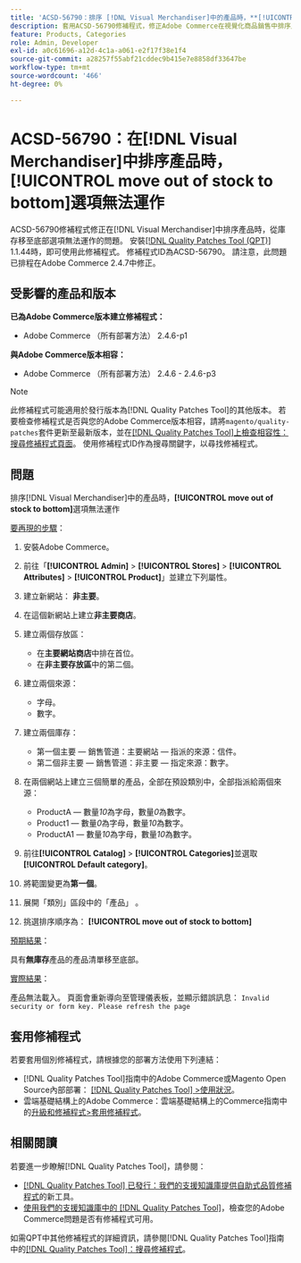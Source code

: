 ```yaml
---
title: 'ACSD-56790：排序 [!DNL Visual Merchandiser]中的產品時，**[!UICONTROL move out of stock to bottom]**選項無法運作'
description: 套用ACSD-56790修補程式，修正Adobe Commerce在視覺化商品銷售中排序產品時，從庫存移至底部選項無法運作的問題。
feature: Products, Categories
role: Admin, Developer
exl-id: a0c61696-a12d-4c1a-a061-e2f17f38e1f4
source-git-commit: a28257f55abf21cddec9b415e7e8858df33647be
workflow-type: tm+mt
source-wordcount: '466'
ht-degree: 0%

---
```


# ACSD-56790：在[!DNL Visual Merchandiser]中排序產品時，**[!UICONTROL move out of stock to bottom]**&#x200B;選項無法運作

ACSD-56790修補程式修正在[!DNL Visual Merchandiser]中排序產品時，從庫存移至底部選項無法運作的問題。 安裝[[!DNL Quality Patches Tool (QPT)]](/help/announcements/adobe-commerce-announcements/magento-quality-patches-released-new-tool-to-self-serve-quality-patches.md) 1.1.44時，即可使用此修補程式。 修補程式ID為ACSD-56790。 請注意，此問題已排程在Adobe Commerce 2.4.7中修正。

## 受影響的產品和版本

**已為Adobe Commerce版本建立修補程式：**

* Adobe Commerce （所有部署方法） 2.4.6-p1

**與Adobe Commerce版本相容：**

* Adobe Commerce （所有部署方法） 2.4.6 - 2.4.6-p3

>[!NOTE]
>
>此修補程式可能適用於發行版本為[!DNL Quality Patches Tool]的其他版本。 若要檢查修補程式是否與您的Adobe Commerce版本相容，請將`magento/quality-patches`套件更新至最新版本，並在[[!DNL Quality Patches Tool]上檢查相容性：搜尋修補程式頁面](https://experienceleague.adobe.com/tools/commerce-quality-patches/index.html)。 使用修補程式ID作為搜尋關鍵字，以尋找修補程式。

## 問題

排序[!DNL Visual Merchandiser]中的產品時，**[!UICONTROL move out of stock to bottom]**&#x200B;選項無法運作

<u>要再現的步驟</u>：

1. 安裝Adobe Commerce。
1. 前往「**[!UICONTROL Admin]** > **[!UICONTROL Stores]** > **[!UICONTROL Attributes]** > **[!UICONTROL Product]**」並建立下列屬性。
1. 建立新網站： **非主要**。
1. 在這個新網站上建立&#x200B;**非主要商店**。
1. 建立兩個存放區：

   * 在&#x200B;**主要網站商店**&#x200B;中排在首位。
   * 在&#x200B;**非主要存放區**&#x200B;中的第二個。

1. 建立兩個來源：
   * 字母。
   * 數字。

1. 建立兩個庫存：
   * 第一個主要 — 銷售管道：主要網站 — 指派的來源：信件。
   * 第二個非主要 — 銷售管道：非主要 — 指定來源：數字。

1. 在兩個網站上建立三個簡單的產品，全部在預設類別中，全部指派給兩個來源：

   * ProductA — 數量&#x200B;*10*&#x200B;為字母，數量&#x200B;*0*&#x200B;為數字。
   * Product1 — 數量&#x200B;*0*&#x200B;為字母，數量&#x200B;*10*&#x200B;為數字。
   * ProductA1 — 數量&#x200B;*10*&#x200B;為字母，數量&#x200B;*10*&#x200B;為數字。

1. 前往&#x200B;**[!UICONTROL Catalog]** > **[!UICONTROL Categories]**&#x200B;並選取&#x200B;**[!UICONTROL Default category]**。
1. 將範圍變更為&#x200B;**第一個**。
1. 展開「類別」區段中的「產品」 。
1. 挑選排序順序為： **[!UICONTROL move out of stock to bottom]**

<u>預期結果</u>：

具有&#x200B;**無庫存**&#x200B;產品的產品清單移至底部。

<u>實際結果</u>：

產品無法載入。 頁面會重新導向至管理儀表板，並顯示錯誤訊息： `Invalid security or form key. Please refresh the page`

## 套用修補程式

若要套用個別修補程式，請根據您的部署方法使用下列連結：

* [!DNL Quality Patches Tool]指南中的Adobe Commerce或Magento Open Source內部部署： [[!DNL Quality Patches Tool] >使用狀況](https://experienceleague.adobe.com/docs/commerce-operations/tools/quality-patches-tool/usage.html)。
* 雲端基礎結構上的Adobe Commerce：雲端基礎結構上的Commerce指南中的[升級和修補程式>套用修補程式](https://experienceleague.adobe.com/docs/commerce-cloud-service/user-guide/develop/upgrade/apply-patches.html)。

## 相關閱讀

若要進一步瞭解[!DNL Quality Patches Tool]，請參閱：

* [[!DNL Quality Patches Tool] 已發行：我們的支援知識庫提供自助式品質修補程式](/help/announcements/adobe-commerce-announcements/magento-quality-patches-released-new-tool-to-self-serve-quality-patches.md)的新工具。
* [使用我們的支援知識庫中的 [!DNL Quality Patches Tool]](/help/support-tools/patches-available-in-qpt-tool/check-patch-for-magento-issue-with-magento-quality-patches.md)，檢查您的Adobe Commerce問題是否有修補程式可用。

如需QPT中其他修補程式的詳細資訊，請參閱[!DNL Quality Patches Tool]指南中的[[!DNL Quality Patches Tool]：搜尋修補程式](https://experienceleague.adobe.com/tools/commerce-quality-patches/index.html)。
